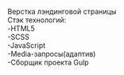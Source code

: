 Верстка лэндинговой страницы <br>
Стэк технологий:<br>
-HTML5 <br>
-SCSS <br>
-JavaScript <br>
-Media-запросы(адаптив) <br>
-Сборщик проекта Gulp <br>
